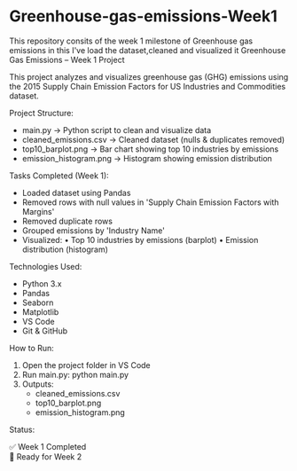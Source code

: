# Greenhouse-gas-emissions-Week1
This repository consits of the week 1 milestone of Greenhouse gas emissions in this I've load the dataset,cleaned and visualized it
Greenhouse Gas Emissions – Week 1 Project

This project analyzes and visualizes greenhouse gas (GHG) emissions using the 2015 Supply Chain Emission Factors for US Industries and Commodities dataset.

Project Structure:

- main.py                  → Python script to clean and visualize data
- cleaned_emissions.csv    → Cleaned dataset (nulls & duplicates removed)
- top10_barplot.png        → Bar chart showing top 10 industries by emissions
- emission_histogram.png   → Histogram showing emission distribution

Tasks Completed (Week 1):

- Loaded dataset using Pandas
- Removed rows with null values in 'Supply Chain Emission Factors with Margins'
- Removed duplicate rows
- Grouped emissions by 'Industry Name'
- Visualized:
  • Top 10 industries by emissions (barplot)
  • Emission distribution (histogram)

Technologies Used:

- Python 3.x
- Pandas
- Seaborn
- Matplotlib
- VS Code
- Git & GitHub

How to Run:

1. Open the project folder in VS Code
2. Run main.py:
   python main.py
3. Outputs:
   - cleaned_emissions.csv
   - top10_barplot.png
   - emission_histogram.png

Status:

✅ Week 1 Completed  
📌 Ready for Week 2
